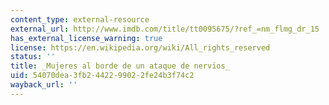 ```yaml
---
content_type: external-resource
external_url: http://www.imdb.com/title/tt0095675/?ref_=nm_flmg_dr_15
has_external_license_warning: true
license: https://en.wikipedia.org/wiki/All_rights_reserved
status: ''
title: _Mujeres al borde de un ataque de nervios_
uid: 54070dea-3fb2-4422-9902-2fe24b3f74c2
wayback_url: ''
---
```

